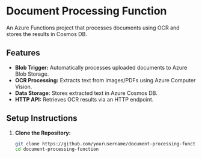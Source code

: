 # Document Processing Function

An Azure Functions project that processes documents using OCR and stores the results in Cosmos DB.

## Features

- **Blob Trigger:** Automatically processes uploaded documents to Azure Blob Storage.
- **OCR Processing:** Extracts text from images/PDFs using Azure Computer Vision.
- **Data Storage:** Stores extracted text in Azure Cosmos DB.
- **HTTP API:** Retrieves OCR results via an HTTP endpoint.

## Setup Instructions

1. **Clone the Repository:**
   ```bash
   git clone https://github.com/yourusername/document-processing-function.git
   cd document-processing-function
